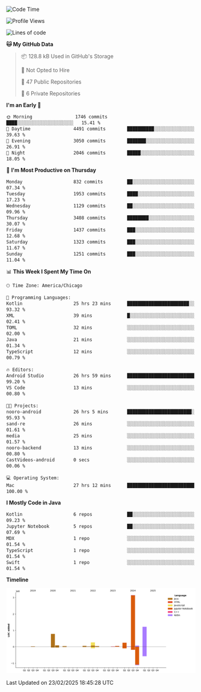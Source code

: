 <!--START_SECTION:waka-->
![Code Time](http://img.shields.io/badge/Code%20Time-1%2C036%20hrs%2021%20mins-blue)

![Profile Views](http://img.shields.io/badge/Profile%20Views-0-blue)

![Lines of code](https://img.shields.io/badge/From%20Hello%20World%20I%27ve%20Written-6.1%20million%20lines%20of%20code-blue)

**🐱 My GitHub Data** 

> 📦 128.8 kB Used in GitHub's Storage 
 > 
> 🚫 Not Opted to Hire
 > 
> 📜 47 Public Repositories 
 > 
> 🔑 6 Private Repositories 
 > 
**I'm an Early 🐤** 

```text
🌞 Morning                1746 commits        ████░░░░░░░░░░░░░░░░░░░░░   15.41 % 
🌆 Daytime                4491 commits        ██████████░░░░░░░░░░░░░░░   39.63 % 
🌃 Evening                3050 commits        ███████░░░░░░░░░░░░░░░░░░   26.91 % 
🌙 Night                  2046 commits        █████░░░░░░░░░░░░░░░░░░░░   18.05 % 
```
📅 **I'm Most Productive on Thursday** 

```text
Monday                   832 commits         ██░░░░░░░░░░░░░░░░░░░░░░░   07.34 % 
Tuesday                  1953 commits        ████░░░░░░░░░░░░░░░░░░░░░   17.23 % 
Wednesday                1129 commits        ██░░░░░░░░░░░░░░░░░░░░░░░   09.96 % 
Thursday                 3408 commits        ████████░░░░░░░░░░░░░░░░░   30.07 % 
Friday                   1437 commits        ███░░░░░░░░░░░░░░░░░░░░░░   12.68 % 
Saturday                 1323 commits        ███░░░░░░░░░░░░░░░░░░░░░░   11.67 % 
Sunday                   1251 commits        ███░░░░░░░░░░░░░░░░░░░░░░   11.04 % 
```


📊 **This Week I Spent My Time On** 

```text
🕑︎ Time Zone: America/Chicago

💬 Programming Languages: 
Kotlin                   25 hrs 23 mins      ███████████████████████░░   93.32 % 
XML                      39 mins             █░░░░░░░░░░░░░░░░░░░░░░░░   02.41 % 
TOML                     32 mins             ░░░░░░░░░░░░░░░░░░░░░░░░░   02.00 % 
Java                     21 mins             ░░░░░░░░░░░░░░░░░░░░░░░░░   01.34 % 
TypeScript               12 mins             ░░░░░░░░░░░░░░░░░░░░░░░░░   00.79 % 

🔥 Editors: 
Android Studio           26 hrs 59 mins      █████████████████████████   99.20 % 
VS Code                  13 mins             ░░░░░░░░░░░░░░░░░░░░░░░░░   00.80 % 

🐱‍💻 Projects: 
nooro-android            26 hrs 5 mins       ████████████████████████░   95.93 % 
sand-re                  26 mins             ░░░░░░░░░░░░░░░░░░░░░░░░░   01.61 % 
media                    25 mins             ░░░░░░░░░░░░░░░░░░░░░░░░░   01.57 % 
nooro-backend            13 mins             ░░░░░░░░░░░░░░░░░░░░░░░░░   00.80 % 
CastVideos-android       0 secs              ░░░░░░░░░░░░░░░░░░░░░░░░░   00.06 % 

💻 Operating System: 
Mac                      27 hrs 12 mins      █████████████████████████   100.00 % 
```

**I Mostly Code in Java** 

```text
Kotlin                   6 repos             ██░░░░░░░░░░░░░░░░░░░░░░░   09.23 % 
Jupyter Notebook         5 repos             ██░░░░░░░░░░░░░░░░░░░░░░░   07.69 % 
MDX                      1 repo              ░░░░░░░░░░░░░░░░░░░░░░░░░   01.54 % 
TypeScript               1 repo              ░░░░░░░░░░░░░░░░░░░░░░░░░   01.54 % 
Swift                    1 repo              ░░░░░░░░░░░░░░░░░░░░░░░░░   01.54 % 
```



**Timeline**

![Lines of Code chart](https://raw.githubusercontent.com/phanijsp/phanijsp/main/assets/bar_graph.png)


 Last Updated on 23/02/2025 18:45:28 UTC
<!--END_SECTION:waka-->
